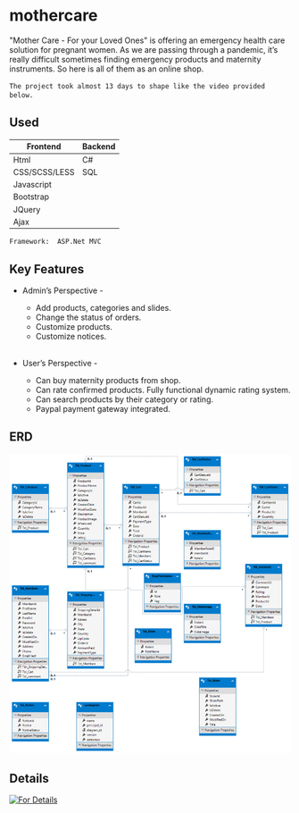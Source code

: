 # mothercare
"Mother Care - For your Loved Ones" is offering an emergency health care solution for pregnant women. As we are 
passing through a pandemic, it’s really difficult sometimes finding emergency products and maternity 
instruments. So here is all of them as an online shop. 

    The project took almost 13 days to shape like the video provided below.

## Used
  Frontend  | Backend
  ------------- | -------------
  Html  | C#
  CSS/SCSS/LESS  | SQL
  Javascript | 
  Bootstrap | 
  JQuery |
  Ajax | 
  
    Framework:  ASP.Net MVC
 
## Key Features
  - Admin’s Perspective -</br>
    - Add products, categories and slides.</br>
    - Change the status of orders.</br>
    - Customize products.</br>
    - Customize notices.</br></br>
   
  - User’s Perspective -</br>
    - Can buy maternity products from shop.</br>
    - Can rate confirmed products. Fully functional dynamic rating system. </br>
    - Can search products by their category or rating. </br>
    - Paypal payment gateway integrated.

## ERD
![ERD](EntityDesignerDiagram.png)

## Details
[![For Details](https://img.youtube.com/vi/uXxFRcwUoa4/hqdefault.jpg)](https://youtu.be/uXxFRcwUoa4)
